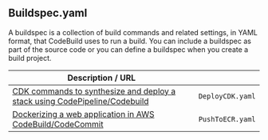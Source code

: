 ## Buildspec.yaml

A buildspec is a collection of build commands and related settings, in YAML format, that CodeBuild uses to run a build. You can include a buildspec as part of the source code or you can define a buildspec when you create a build project.

| Description / URL                                                                                                                              |                  |
| ---------------------------------------------------------------------------------------------------------------------------------------------- | ---------------- |
| [CDK commands to synthesize and deploy a stack using CodePipeline/Codebuild](https://github.com/kaisewhite/AWS/blob/master/CDK/DeployCDK.yaml) | `DeployCDK.yaml` |
| [Dockerizing a web application in AWS CodeBuild/CodeCommit](https://github.com/kaisewhite/AWS/blob/master/Buildspec/DockerECRR/PushToECR.yaml) | `PushToECR.yaml` |
